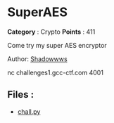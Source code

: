 # SuperAES

**Category** : Crypto
**Points** : 411

Come try my super AES encryptor

Author: [Shadowwws](https://twitter.com/Shadowwws7)

nc challenges1.gcc-ctf.com 4001

## Files : 
 - [chall.py](./chall.py)


